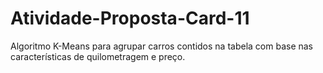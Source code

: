 # Atividade-Proposta-Card-11
Algoritmo K-Means para agrupar carros contidos na tabela com base nas características de quilometragem e preço.
